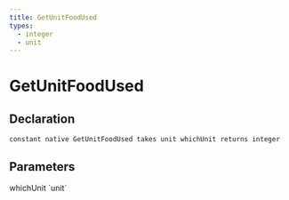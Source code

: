 ```yaml
---
title: GetUnitFoodUsed
types:
  - integer
  - unit
---
```


# GetUnitFoodUsed

## Declaration

```
constant native GetUnitFoodUsed takes unit whichUnit returns integer
```

## Parameters
<dl>
  <dt>whichUnit `unit`</dt>
  <dd></dd>
</dl>